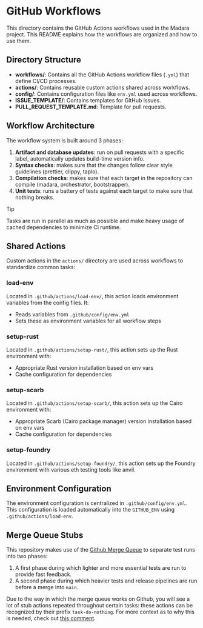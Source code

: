 # GitHub Workflows

This directory contains the GitHub Actions workflows used in the Madara project.
This README explains how the workflows are organized and how to use them.

## Directory Structure

- **workflows/**: Contains all the GitHub Actions workflow files (`.yml`) that define CI/CD processes.
- **actions/**: Contains reusable custom actions shared across workflows.
- **config/**: Contains configuration files like `env.yml` used across workflows.
- **ISSUE_TEMPLATE/**: Contains templates for GitHub issues.
- **PULL_REQUEST_TEMPLATE.md**: Template for pull requests.

## Workflow Architecture

The workflow system is built around 3 phases:

1. **Artifact and database updates**: run on pull requests with a specific label, automatically updates build-time version info.
2. **Syntax checks**: makes sure that the changes follow clear style guidelines (prettier, clippy, taplo).
3. **Compilation checks**: makes sure that each target in the repository can compile (madara, orchestrator, bootstrapper).
4. **Unit tests**: runs a battery of tests against each target to make sure that nothing breaks.

> [!TIP]
> Tasks are run in parallel as much as possible and make heavy usage of cached dependencies to minimize CI runtime.

## Shared Actions

Custom actions in the `actions/` directory are used across workflows to standardize common tasks:

### load-env

Located in `.github/actions/load-env/`, this action loads environment variables from the config files. It:

- Reads variables from `.github/config/env.yml`
- Sets these as environment variables for all workflow steps

### setup-rust

Located in `.github/actions/setup-rust/`, this action sets up the Rust environment with:

- Appropriate Rust version installation based on env vars
- Cache configuration for dependencies

### setup-scarb

Located in `.github/actions/setup-scarb/`, this action sets up the Cairo environment with:

- Appropriate Scarb (Cairo package manager) version installation based on env vars
- Cache configuration for dependencies

### setup-foundry

Located in `.github/actions/setup-foundry/`, this action sets up the Foundry environment with various eth testing tools like anvil.

## Environment Configuration

The environment configuration is centralized in `.github/config/env.yml`. This configuration is loaded automatically into the `GITHUB_ENV` using `.github/actions/load-env`.

## Merge Queue Stubs

This repository makes use of the [Github Merge Queue] to separate test runs into two phases:

1. A first phase during which lighter and more essential tests are run to provide fast feedback.
2. A second phase during which heavier tests and release pipelines are run before a merge into `main`.

Due to the way in which the merge queue works on Github, you will see a lot of stub actions repeated throughout certain tasks: these actions can be recognized by their prefix `task-do-nothing`. For more context as to why this is needed, check out [this comment].

[github merge queue]: https://docs.github.com/en/repositories/configuring-branches-and-merges-in-your-repository/configuring-pull-request-merges/managing-a-merge-queue
[this comment]: https://github.com/madara-alliance/madara/pull/633#discussion_r2086165929

